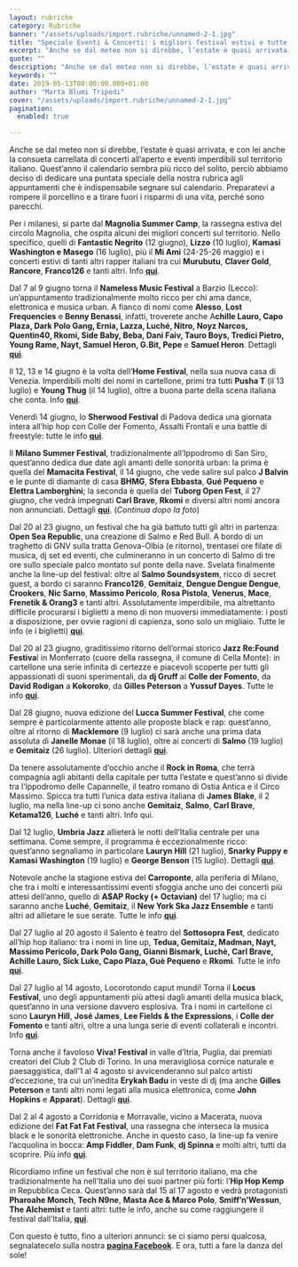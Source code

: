 ```yaml
---
layout: rubriche
category: Rubriche
banner: "/assets/uploads/import.rubriche/unnamed-2-1.jpg"
title: "Speciale Eventi & Concerti: i migliori festival estivi e tutte le rassegne di musica hip hop e soul"
excerpt: "Anche se dal meteo non si direbbe, l’estate è quasi arrivata, e con lei anche la consueta carrellata di concerti all’aperto e eventi imperdibili sul territorio italiano. Quest’anno il calendario sembra più ricco del solito, perciò abbiamo deciso di dedicare una puntata speciale della nostra rubrica agli appuntamenti che è indispensabile segnare sul calendario. Preparatevi [&hellip"
quote: ""
description: "Anche se dal meteo non si direbbe, l’estate è quasi arrivata, e con lei anche la consueta carrellata di concerti all’aperto e eventi imperdibili sul territorio italiano. Quest’anno il calendario sembra più ricco del solito, perciò abbiamo deciso di dedicare una puntata speciale della nostra rubrica agli appuntamenti che è indispensabile segnare sul calendario. Preparatevi [&hellip"
keywords: ""
date: 2019-05-13T00:00:00.000+01:00
author: "Marta Blumi Tripodi"
cover: "/assets/uploads/import.rubriche/unnamed-2-1.jpg"
pagination:
  enabled: true

---
```


Anche se dal meteo non si direbbe, l’estate è quasi arrivata, e con lei anche la consueta carrellata di concerti all’aperto e eventi imperdibili sul territorio italiano. Quest’anno il calendario sembra più ricco del solito, perciò abbiamo deciso di dedicare una puntata speciale della nostra rubrica agli appuntamenti che è indispensabile segnare sul calendario. Preparatevi a rompere il porcellino e a tirare fuori i risparmi di una vita, perché sono parecchi.

Per i milanesi, si parte dal **Magnolia Summer Camp**, la rassegna estiva del circolo Magnolia, che ospita alcuni dei migliori concerti sul territorio. Nello specifico, quelli di **Fantastic Negrito** (12 giugno), **Lizzo** (10 luglio), **Kamasi Washington e Masego** (16 luglio), più il **Mi Ami** (24-25-26 maggio) e i concerti estivi di tanti altri rapper italiani tra cui **Murubutu**, **Claver Gold**, **Rancore**, **Franco126** e tanti altri. Info [**qui**](http://www.circolomagnolia.it/it).

Dal 7 al 9 giugno torna il **Nameless Music Festival** a Barzio (Lecco): un’appuntamento tradizionalmente molto ricco per chi ama dance, elettronica e musica urban. A fianco di nomi come **Alesso**, **Lost Frequencies** e **Benny Benassi**, infatti, troverete anche A**chille Lauro, Capo Plaza, Dark Polo Gang, Ernia, Lazza, Luché, Nitro, Noyz Narcos, Quentin40, Rkomi, Side Baby, Beba, Dani Faiv, Tauro Boys, Tredici Pietro, Young Rame, Nayt, Samuel Heron, G.Bit, Pepe** e **Samuel Heron**. Dettagli [**qui**](https://www.namelessmusicfestival.com/).

Il 12, 13 e 14 giugno è la volta dell’**Home Festival**, nella sua nuova casa di Venezia. Imperdibili molti dei nomi in cartellone, primi tra tutti **Pusha T** (il 13 luglio) e **Young Thug** (il 14 luglio), oltre a buona parte della scena italiana che conta. Info [**qui**](https://www.homefestival.eu/it/).

Venerdì 14 giugno, lo **Sherwood Festival** di Padova dedica una giornata intera all’hip hop con Colle der Fomento, Assalti Frontali e una battle di freestyle: tutte le info [**qui**](https://www.facebook.com/events/237261963794937/).

Il **Milano Summer Festival**, tradizionalmente all’Ippodromo di San Siro, quest’anno dedica due date agli amanti delle sonorità urban: la prima è quella del **Mamacita Festival**, il 14 giugno, che vede salire sul palco **J Balvin** e le punte di diamante di casa **BHMG**, **Sfera Ebbasta**, **Gué Pequeno** e **Elettra Lamborghini**; la seconda è quella del **Tuborg Open Fest**, il 27 giugno, che vedrà impegnati **Carl Brave**, **Rkomi** e diversi altri nomi ancora non annunciati. Dettagli [**qui**](http://milanosummerfestival.it/). (_Continua dopo la foto_)

Dal 20 al 23 giugno, un festival che ha già battuto tutti gli altri in partenza: **Open Sea Republic**, una creazione di Salmo e Red Bull. A bordo di un traghetto di GNV sulla tratta Genova-Olbia (e ritorno), trentasei ore filate di musica, dj set ed eventi, che culmineranno in un concerto di Salmo di tre ore sullo speciale palco montato sul ponte della nave. Svelata finalmente anche la line-up del festival: oltre al **Salmo Soundsystem**, ricco di secret guest, a bordo ci saranno **Franco126**, **Gemitaiz**, **Dengue Dengue Dengue**, **Crookers**, **Nic Sarno**, **Massimo Pericolo**, **Rosa Pistola**, **Venerus**, **Mace**, **Frenetik & Orang3** e tanti altri. Assolutamente imperdibile, ma altrettanto difficile procurarsi i biglietti a meno di non muoversi immediatamente: i posti a disposizione, per ovvie ragioni di capienza, sono solo un migliaio. Tutte le info (e i biglietti) [**qui**](https://www.redbull.com/it-it/events/open-sea-republic).

Dal 20 al 23 giugno, graditissimo ritorno dell’ormai storico **Jazz Re:Found Festiva**l in Monferrato (cuore della rassegna, il comune di Cella Monte): in cartellone una serie infinita di certezze e piacevoli scoperte per tutti gli appassionati di suoni sperimentali, da **dj Gruff** ai **Colle der Fomento**, da **David Rodigan** a **Kokoroko**, da **Gilles Peterson** a **Yussuf Dayes**. Tutte le info [**qui**](https://jazzrefound.it/2019/).

Dal 28 giugno, nuova edizione del **Lucca Summer Festival**, che come sempre è particolarmente attento alle proposte black e rap: quest’anno, oltre al ritorno di **Macklemore** (9 luglio) ci sarà anche una prima data assoluta di **Janelle Monae** (il 18 luglio), oltre ai concerti di **Salmo** (19 luglio) e **Gemitaiz** (26 luglio). Ulteriori dettagli [**qui**](http://www.summer-festival.com/).

Da tenere assolutamente d’occhio anche il **Rock in Roma**, che terrà compagnia agli abitanti della capitale per tutta l’estate e quest’anno si divide tra l’Ippodromo delle Capannelle, il teatro romano di Ostia Antica e il Circo Massimo. Spicca tra tutti l’unica data estiva italiana di **James Blake**, il 2 luglio, ma nella line-up ci sono anche **Gemitaiz**, **Salmo**, **Carl Brave**, **Ketama126**, **Luché** e tanti altri. Info qui.

Dal 12 luglio, **Umbria Jazz** allieterà le notti dell’Italia centrale per una settimana. Come sempre, il programma è eccezionalmente ricco: quest’anno segnaliamo in particolare **Lauryn Hill** (21 luglio), **Snarky Puppy e Kamasi Washington** (19 luglio) e **George Benson** (15 luglio). Dettagli [**qui**](http://www.umbriajazz.com/).

Notevole anche la stagione estiva del **Carroponte**, alla periferia di Milano, che tra i molti e interessantissimi eventi sfoggia anche uno dei concerti più attesi dell’anno, quello di **A$AP Rocky (+ Octavian)** del 17 luglio; ma ci saranno anche **Luché**, **Gemitaiz**, il **New York Ska Jazz Ensemble** e tanti altri ad allietare le sue serate. Tutte le info [**qui**](http://www.carroponte.net/it/).

Dal 27 luglio al 20 agosto il Salento è teatro del **Sottosopra Fest**, dedicato all’hip hop italiano: tra i nomi in line up, **Tedua, Gemitaiz, Madman, Nayt, Massimo Pericolo, Dark Polo Gang, Gianni Bismark, Luchè, Carl Brave, Achille Lauro, Sick Luke, Capo Plaza, Guè Pequeno** e **Rkomi**. Tutte le info [**qui**](http://www.sottosoprafest.com/).

Dal 27 luglio al 14 agosto, Locorotondo caput mundi! Torna il **Locus Festival**, uno degli appuntamenti più attesi dagli amanti della musica black, quest’anno in una versione davvero esplosiva. Tra i nomi in cartellone ci sono **Lauryn Hill**, **José James**, **Lee Fields & the Expressions**, i **Colle der Fomento** e tanti altri, oltre a una lunga serie di eventi collaterali e incontri. Info [**qui**](https://www.locusfestival.it/site/?page%5Fid=2).

Torna anche il favoloso **Viva! Festival** in valle d’Itria, Puglia, dai premiati creatori del Club 2 Club di Torino. In una meravigliosa cornice naturale e paesaggistica, dall’1 al 4 agosto si avvicenderanno sul palco artisti d’eccezione, tra cui un’inedita **Erykah Badu** in veste di dj (ma anche **Gilles Peterson** e tanti altri nomi legati alla musica elettronica, come **John Hopkins** e **Apparat**). Dettagli [**qui**](https://clubtoclub.it/it/viva-19/).

Dal 2 al 4 agosto a Corridonia e Morravalle, vicino a Macerata, nuova edizione del **Fat Fat Fat Festival**, una rassegna che interseca la musica black e le sonorità elettroniche. Anche in questo caso, la line-up fa venire l’acquolina in bocca: **Amp Fiddler**, **Dam Funk**, **dj Spinna** e molti altri, tutti da scoprire. Più info [**qui**](https://www.fatfatfatfestival.it/).

Ricordiamo infine un festival che non è sul territorio italiano, ma che tradizionalmente ha nell’Italia uno dei suoi partner più forti: l’**Hip Hop Kemp** in Repubblica Ceca. Quest’anno sarà dal 15 al 17 agosto e vedrà protagonisti **Pharoahe Monch**, **Tech N9ne**, **Masta Ace & Marco Polo**, **Smiff’n’Wessun**, **The Alchemist** e tanti altri: tutte le info, anche su come raggiungere il festival dall’Italia, [**qui**](http://it.hiphopkemp.cz/).

Con questo è tutto, fino a ulteriori annunci: se ci siamo persi qualcosa, segnalatecelo sulla nostra [**pagina Facebook**](https://www.facebook.com/hotmcmag/). E ora, tutti a fare la danza del sole!